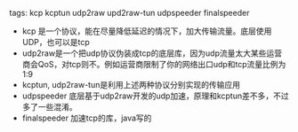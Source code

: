 

tags: kcp
    kcptun
    udp2raw
    upd2raw-tun
	udpspeeder
    finalspeeder



- kcp 是一个协议，能在尽量降低延迟的情况下，加大传输流量。底层使用UDP，也可以是tcp
- udp2raw是一个把udp协议伪装成tcp的底层库，因为udp流量太大某些运营商会QoS，对tcp则不。例如运营商限制了你的网络出口udp和tcp流量比例为1:9 
- kcptun, udp2raw-tun是利用上述两种协议分别实现的传输应用
- udpspeeder  底层基于udp2raw开发的udp加速，原理和kcptun差不多，不过多了一些混淆。
- finalspeeder 加速tcp的库，java写的



